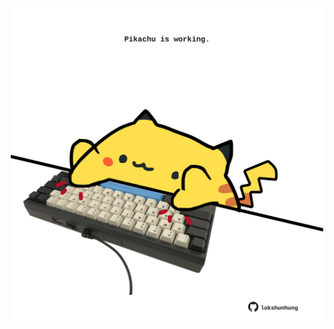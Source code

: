 <!-- built at 02/06/2022, 11:00:59 UTC -->
<p align="center">
  <img width="500" height="500" src="./ReadmeImage.svg">
</p>
